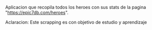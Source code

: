 Aplicacion que recopila todos los heroes con sus stats de la pagina "https://epic7db.com/heroes".

Aclaracion:
Este scrapping es con objetivo de estudio y aprendizaje
